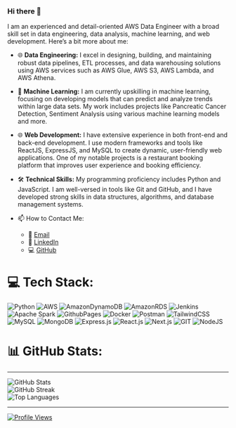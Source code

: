 ### Hi there 👋

I am an experienced and detail-oriented AWS Data Engineer with a broad skill set in data engineering, data analysis, machine learning, and web development. Here’s a bit more about me:

- 🌐 **Data Engineering:** I excel in designing, building, and maintaining robust data pipelines, ETL processes, and data warehousing solutions using AWS services such as AWS Glue, AWS S3, AWS Lambda, and AWS Athena.
- 🤖 **Machine Learning:** I am currently upskilling in machine learning, focusing on developing models that can predict and analyze trends within large data sets. My work includes projects like Pancreatic Cancer Detection, Sentiment Analysis using various machine learning models and more.
- 🌐 **Web Development:** I have extensive experience in both front-end and back-end development. I use modern frameworks and tools like ReactJS, ExpressJS, and MySQL to create dynamic, user-friendly web applications. One of my notable projects is a restaurant booking platform that improves user experience and booking efficiency.
- 🛠 **Technical Skills:** My programming proficiency includes Python and JavaScript. I am well-versed in tools like Git and GitHub, and I have developed strong skills in data structures, algorithms, and database management systems.

- 📫 How to Contact Me:
   - 📧 [Email](mailto:chaudharytesh@gmail.com)
   - 💼 [LinkedIn](https://www.linkedin.com/in/tesh-chaudhary/)
   - 💻 [GitHub](https://github.com/teshchaudhary)


# 💻 Tech Stack:
![Python](https://img.shields.io/badge/python-3670A0?style=flat&logo=python&logoColor=ffdd54) ![AWS](https://img.shields.io/badge/AWS-%23FF9900.svg?style=flat&logo=amazon-aws&logoColor=white) ![AmazonDynamoDB](https://img.shields.io/badge/Amazon%20DynamoDB-4053D6?style=flat&logo=Amazon%20DynamoDB&logoColor=white) ![AmazonRDS](https://img.shields.io/badge/Amazon%20RDS-4053D6?style=flat&logo=Amazon%20RDS&logoColor=white) ![Jenkins](https://img.shields.io/badge/Jenkins-121013?style=flat&logo=jenkins&logoColor=white) ![Apache Spark](https://img.shields.io/badge/Apache_Spark-FFFFFF?style=flat&logo=apachespark&logoColor=#E35A16)  ![GithubPages](https://img.shields.io/badge/github%20pages-121013?style=flat&logo=github&logoColor=white) ![Docker](https://img.shields.io/badge/docker-%230db7ed.svg?style=flat&logo=docker&logoColor=white) ![Postman](https://img.shields.io/badge/Postman-FF6C37?style=flat&logo=postman&logoColor=white)  ![TailwindCSS](https://img.shields.io/badge/tailwindcss-FFFFFF?style=flat&logo=tailwind-css&logoColor=230db7ed) ![MySQL](https://img.shields.io/badge/mysql-%2300000f.svg?style=flat&logo=mysql&logoColor=white)  ![MongoDB](https://img.shields.io/badge/MongoDB-%234ea94b.svg?style=flat&logo=mongodb&logoColor=white) ![Express.js](https://img.shields.io/badge/express.js-%23404d59.svg?style=flat&logo=express&logoColor=%2361DAFB) ![React.js](https://img.shields.io/badge/React.js-20232A?style=flat&logo=react&logoColor=61DAFB) ![Next.js](https://img.shields.io/badge/next.js-000000?style=flat&logo=nextdotjs&logoColor=white) ![GIT](https://img.shields.io/badge/Git-fc6d26?style=flat&logo=git&logoColor=white) ![NodeJS](https://img.shields.io/badge/node.js-6DA55F?style=flat&logo=node.js&logoColor=white) 


# 📊 GitHub Stats:
---
![GitHub Stats](https://github-readme-stats.vercel.app/api?username=teshchaudhary&theme=dark&hide_border=false&include_all_commits=true&count_private=false)<br/>
![GitHub Streak](https://github-readme-streak-stats.herokuapp.com/?user=teshchaudhary&theme=dark&hide_border=false)<br/>
![Top Languages](https://github-readme-stats.vercel.app/api/top-langs/?username=teshchaudhary&theme=dark&hide_border=false&include_all_commits=true&count_private=false&layout=compact)

---

[![Profile Views](https://visitcount.itsvg.in/api?id=tesh&label=Profile%20Views&color=9&icon=2&pretty=true)](https://visitcount.itsvg.in)
